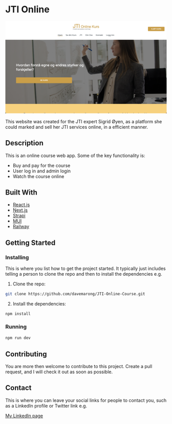 # JTI Online

![image](https://github.com/davemarong/JTI-Online-Course/blob/dev/images/jti%20frontpage.png)

This website was created for the JTI expert Sigrid Øyen, as a platform she could marked and sell her JTI services online, in a efficient manner. 

## Description

This is an online course web app. Some of the key functionality is:

- Buy and pay for the course
- User log in and admin login
- Watch the course online

## Built With

- [React.js](https://reactjs.org/)
- [Next.js](https://nextjs.org/)
- [Strapi](https://strapi.io/)
- [MUI](https://mui.com/)
- [Railway](https://railway.app/)

## Getting Started

### Installing

This is where you list how to get the project started. It typically just includes telling a person to clone the repo and then to install the dependencies e.g.

1. Clone the repo:

```bash
git clone https://github.com/davemarong/JTI-Online-Course.git
```

2. Install the dependencies:

```
npm install
```

### Running


```bash
npm run dev
```

## Contributing

You are more then welcome to contribute to this project. Create a pull request, and I will check it out as soon as possible.

## Contact

This is where you can leave your social links for people to contact you, such as a LinkedIn profile or Twitter link e.g.

[My LinkedIn page](https://www.linkedin.com/in/davekjellmarong/)

